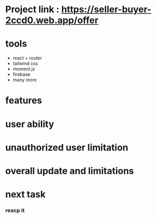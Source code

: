 # Project link : https://seller-buyer-2ccd0.web.app/offer

# tools

- react + router
- tailwind css
- moment.js
- firebase
- many more

# features

# user ability

# unauthorized user limitation

# overall update and limitations

# next task

### reacp it
